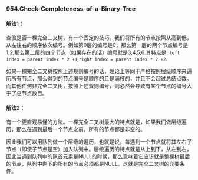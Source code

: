 ### 954.Check-Completeness-of-a-Binary-Tree

#### 解法1：
查验是否一棵完全二叉树，有一个固定的技巧。我们将所有的节点按照从高到低，从左往右的顺序依次编号。例如第0层的编号是0，那么第一层的两个节点编号是1,2,那么第二层的四个节点（如果存在的话）编号就是3,4,5,6.其特点是: ```left index = parent index * 2 +1```,```right index = parent index * 2 +2```.

如果一棵完全二叉树按照上述规则编号的话，理论上等同于严格按照层级顺序来遍历所有节点，那么得到的节点编号是顺序的且是满枝的，并且不会超过总结点数。而其他任何非完全二叉树，按照上述规则编号，则必然会导致有某个节点的编号大于了总节点数目。

#### 解法2：
有一个更直观易懂的方法。一棵完全二叉树最大的特点就是，如果我们做层级遍历，那么在遇到最后一个节点之前，所有的节点都是非空的。

因此我们可以用队列做一个层级的遍历，也就是说，每遇到一个节点就将其左右子节点（即使子节点是空）加入队列中。层级遍历的特点就是从上到下，从左到右，因此当遇到队列中的队首元素是NULL的时候，那么意味着它应该就是整棵树最后的节点，队列中剩下的所有的节点必须都是NULL。这就是完全二叉树的充要条件。
